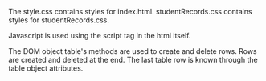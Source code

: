 The style.css contains styles for index.html.
studentRecords.css contains styles for studentRecords.css.

Javascript is used using the script tag in the html itself.

The DOM object table's methods are used to create and delete rows.
Rows are created and deleted at the end. The last table row is known through the table object attributes. 